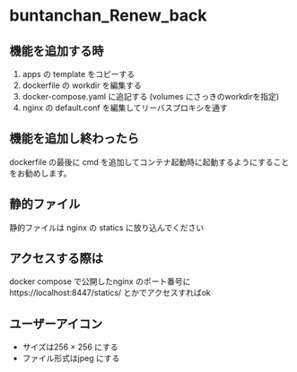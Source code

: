 # buntanchan_Renew_back

## 機能を追加する時
1. apps の template をコピーする
2. dockerfile の workdir を編集する
3. docker-compose.yaml に追記する (volumes にさっきのworkdirを指定)
4. nginx の default.conf を編集してリーバスプロキシを通す

## 機能を追加し終わったら
dockerfile の最後に cmd を追加してコンテナ起動時に起動するようにすることをお勧めします。

## 静的ファイル
静的ファイルは nginx の statics に放り込んでください

## アクセスする際は
docker compose で公開したnginx のポート番号に https://localhost:8447/statics/ とかでアクセスすればok

## ユーザーアイコン
- サイズは256 × 256 にする
- ファイル形式はjpeg にする